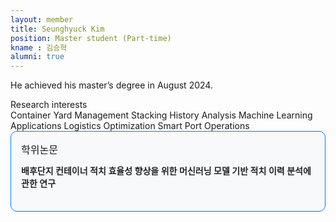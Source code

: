 ```yaml
---
layout: member
title: Seunghyuck Kim
position: Master student (Part-time)
kname : 김승혁
alumni: true
---
```


He achieved his master’s degree in August 2024.

<div class="head">Research interests</div>
<span class="badge badge-info">Container Yard Management</span>
<span class="badge badge-info">Stacking History Analysis</span>
<span class="badge badge-info">Machine Learning Applications</span>
<span class="badge badge-info">Logistics Optimization</span>
<span class="badge badge-info">Smart Port Operations</span>

<div style="border: 1px solid #007bff; border-radius: 10px; padding: 16px; background-color: #f8f9fa; max-width: 800px;">
  <span class="badge badge-pill badge-primary" style="font-size: 1rem;">학위논문</span>
  <h4 style="margin-top: 12px; font-weight: 600; color: #212529;">
    배후단지 컨테이너 적치 효율성 향상을 위한 머신러닝 모델 기반 적치 이력 분석에 관한 연구
  </h4>
</div>
